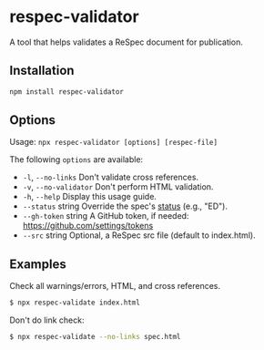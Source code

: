 # respec-validator
A tool that helps validates a ReSpec document for publication.

## Installation

```Bash
npm install respec-validator
```

## Options

Usage: `npx respec-validator [options] [respec-file]`

The following `options` are available:

  * `-l`, `--no-links`        Don't validate cross references.
  * `-v`, `--no-validator`    Don't perform HTML validation.
  * `-h`, `--help`            Display this usage guide.
  * `--status` string       Override the spec's [status](https://github.com/w3c/respec/wiki/specStatus) (e.g., "ED").
  * `--gh-token` string     A GitHub token, if needed: https://github.com/settings/tokens
  * `--src` string          Optional, a ReSpec src file (default to index.html).

## Examples

Check all warnings/errors, HTML, and cross references.   

```Bash
$ npx respec-validate index.html
```

Don't do link check:

```Bash
$ npx respec-validate --no-links spec.html
```
